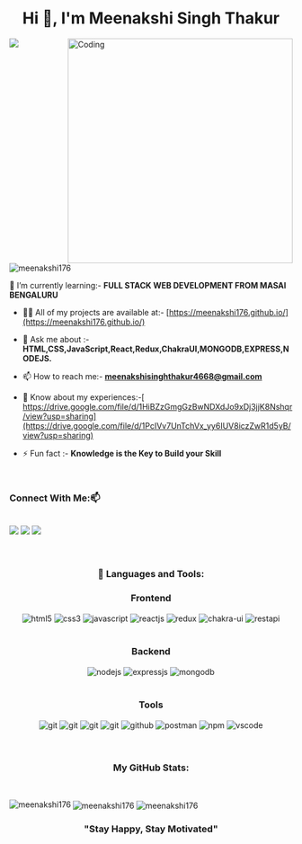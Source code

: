 <h1 align="center">Hi 👋, I'm Meenakshi Singh Thakur</h1>
 <img src="https://readme-typing-svg.herokuapp.com/?lines=Full+Stack+Web+Developer;React+Developer;Quick+learner;MERN+Developer;&right=true&width=400&height=50">

<img align="right" alt="Coding" width="400" src="https://tse4.mm.bing.net/th?id=OIP.qtAYMn4m0S-6Rhwz2uZAoAHaFj&pid=Api&P=0">

<p align="left"> <img src="https://komarev.com/ghpvc/?username=meenakshi176&label=Profile%20views&color=0e75b6&style=flat" alt="meenakshi176" /> </p>

 🌱 I’m currently learning:- **FULL STACK WEB DEVELOPMENT FROM MASAI BENGALURU**

- 👨‍💻 All of my projects are available at:- [https://meenakshi176.github.io/](https://meenakshi176.github.io/)

- 💬 Ask me about :-**HTML,CSS,JavaScript,React,Redux,ChakraUI,MONGODB,EXPRESS,NODEJS.**

- 📫 How to reach me:- **meenakshisinghthakur4668@gmail.com**

- 📄 Know about my experiences:-[ https://drive.google.com/file/d/1HiBZzGmgGzBwNDXdJo9xDj3jjK8Nshqr/view?usp=sharing](https://drive.google.com/file/d/1PcIVv7UnTchVx_yy6IUV8iczZwR1d5yB/view?usp=sharing)

- ⚡ Fun fact :- **Knowledge is the Key to Build your Skill**
<br>
<h3 align="left">Connect With Me:📫</h3>
<br>

<div align="left">
<a href="https://www.linkedin.com/in/meenakshi-singh-thakur-8b60a5220/" target="blank"><img src="https://img.shields.io/badge/LinkedIn-0077B5?style=for-the-badge&logo=linkedin&logoColor=white" /></a>
<a  href="mailto:meenakshisinghthakur4668@gmail.com" target="_blank"><img src="https://img.shields.io/badge/Gmail-D14836?style=for-the-badge&logo=gmail&logoColor=white" /></a>
  <a  href="https://github.com/meenakshi176" target="_blank"><img src="https://img.shields.io/badge/GitHub-100000?style=for-the-badge&logo=github&logoColor=white" /></a>
</div>
<br>
<br>

<h3 align="center">🚀 Languages and Tools:</h3>
<div align="center">
 
 <div align="center"><h3 align="center">Frontend</h3>
   <img src="https://img.shields.io/badge/html5-%23E34F26.svg?style=for-the-badge&logo=html5&logoColor=white" align="center" alt="html5">
   <img src = "https://img.shields.io/badge/css3-%231572B6.svg?style=for-the-badge&logo=css3&logoColor=white" align="center" alt="css3">
   <img src ="https://img.shields.io/badge/javascript-%23323330.svg?style=for-the-badge&logo=javascript&logoColor=%23F7DF1E" align="center" alt="javascript">
   <img src="https://img.shields.io/badge/React-20232A?style=for-the-badge&logo=react&logoColor=61DAFB"  align="center" alt="reactjs" />
   <img src="https://img.shields.io/badge/Redux-593D88?style=for-the-badge&logo=redux&logoColor=white"  align="center" alt="redux" />
   <img src = "https://img.shields.io/badge/chakra ui-%234ED1C5.svg?style=for-the-badge&logo=chakraui&logoColor=white" align="center" alt="chakra-ui"/>
   <img src="https://img.shields.io/badge/rest api-%23000000.svg?style=for-the-badge&logo=flask&logoColor=white" align="center" alt="restapi"/>  
 </div>

 <br/>

 <div align="center"><h3 align="center">Backend</h3> 
   <img src="https://img.shields.io/badge/Node.js-339933?style=for-the-badge&logo=nodedotjs&logoColor=white" align="center" alt="nodejs" />
   <img src="https://img.shields.io/badge/Express.js-000000?style=for-the-badge&logo=express&logoColor=white" align="center" alt="expressjs"/>
   <img src="https://img.shields.io/badge/MongoDB-4EA94B?style=for-the-badge&logo=mongodb&logoColor=white" align="center" alt="mongodb"/>
 </div>

 <br/>

<div align="center"><h3 align="center">Tools</h3> 
   <img src="https://img.shields.io/badge/heroku-%23430098.svg?style=for-the-badge&logo=heroku&logoColor=white" align="center" alt="git"/>
   <img src="https://img.shields.io/badge/netlify-%23000000.svg?style=for-the-badge&logo=netlify&logoColor=#00C7B7" align="center" alt="git"/>
   <img src="https://img.shields.io/badge/vercel-%23000000.svg?style=for-the-badge&logo=vercel&logoColor=whit" align="center" alt="git"/>
   <img src="https://img.shields.io/badge/Git-f44d27?style=for-the-badge&logo=git&logoColor=white"  align="center" alt="git"/>
   <img src="https://img.shields.io/badge/GitHub-100000?style=for-the-badge&logo=github&logoColor=white"  align="center" alt="github"/>
   <img src ="https://img.shields.io/badge/Postman-FF6C37?style=for-the-badge&logo=postman&logoColor=white" align="center" alt="postman">
   <img src = "https://img.shields.io/badge/NPM-%23000000.svg?style=for-the-badge&logo=npm&logoColor=white" align="center" alt="npm">
   <img src="https://img.shields.io/badge/Visual%20Studio-5C2D91.svg?style=for-the-badge&logo=visual-studio&logoColor=white"  align="center" alt="vscode"/>
   <br/>
   <br/>
 </div> 
</div>

<br/>

<h3 align="center">My GitHub Stats:</h3>
<br>
<p align="center">
<p><img align="left" src="https://github-readme-stats.vercel.app/api/top-langs?username=meenakshi176&show_icons=true&locale=en&layout=compact" alt="meenakshi176" />
<img align="center" src="https://github-readme-stats.vercel.app/api?username=meenakshi176&show_icons=true&locale=en" alt="meenakshi176" />
 <img align="center" src="https://github-readme-streak-stats.herokuapp.com/?user=meenakshi176&" alt="meenakshi176" /></p>



<h3 align="center" color="green">"Stay Happy, Stay Motivated"</h3>

